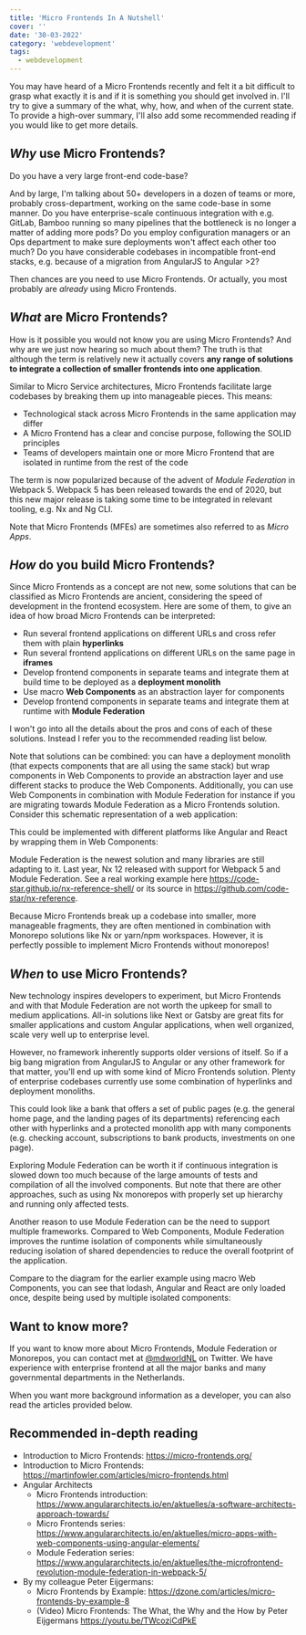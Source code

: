 ```yaml
---
title: 'Micro Frontends In A Nutshell'
cover: ''
date: '30-03-2022'
category: 'webdevelopment'
tags:
  - webdevelopment
---
```


<script>
import Lightbox from '$lib/components/Lightbox/Lightbox.svelte'
</script>

You may have heard of a Micro Frontends recently and felt it a bit difficult to grasp what exactly it is and if it is something you should get involved in. I'll try to give a summary of the what, why, how, and when of the current state. To provide a high-over summary, I'll also add some recommended reading if you would like to get more details.

## _Why_ use Micro Frontends?

Do you have a very large front-end code-base?

And by large, I'm talking about 50+ developers in a dozen of teams or more, probably cross-department, working on the same code-base in some manner.
Do you have enterprise-scale continuous integration with e.g. GitLab, Bamboo running so many pipelines that the bottleneck is no longer a matter of adding more pods?
Do you employ configuration managers or an Ops department to make sure deployments won't affect each other too much?
Do you have considerable codebases in incompatible front-end stacks, e.g. because of a migration from AngularJS to Angular >2?

Then chances are you need to use Micro Frontends. Or actually, you most probably are _already_ using Micro Frontends.

## _What_ are Micro Frontends?

How is it possible you would not know you are using Micro Frontends? And why are we just now hearing so much about them? The truth is that although the term is relatively new it actually covers **any range of solutions to integrate a collection of smaller frontends into one application**.

Similar to Micro Service architectures, Micro Frontends facilitate large codebases by breaking them up into manageable pieces. This means:

- Technological stack across Micro Frontends in the same application may differ
- A Micro Frontend has a clear and concise purpose, following the SOLID principles
- Teams of developers maintain one or more Micro Frontend that are isolated in runtime from the rest of the code

The term is now popularized because of the advent of _Module Federation_ in Webpack 5. Webpack 5 has been released towards the end of 2020, but this new major release is taking some time to be integrated in relevant tooling, e.g. Nx and Ng CLI.

Note that Micro Frontends (MFEs) are sometimes also referred to as _Micro Apps_.

## _How_ do you build Micro Frontends?

Since Micro Frontends as a concept are not new, some solutions that can be classified as Micro Frontends are ancient, considering the speed of development in the frontend ecosystem. Here are some of them, to give an idea of how broad Micro Frontends can be interpreted:

- Run several frontend applications on different URLs and cross refer them with plain **hyperlinks**
- Run several frontend applications on different URLs on the same page in **iframes**
- Develop frontend components in separate teams and integrate them at build time to be deployed as a **deployment monolith**
- Use macro **Web Components** as an abstraction layer for components
- Develop frontend components in separate teams and integrate them at runtime with **Module Federation**

I won't go into all the details about the pros and cons of each of these solutions. Instead I refer you to the recommended reading list below.

Note that solutions can be combined: you can have a deployment monolith (that expects components that are all using the same stack) but wrap components in Web Components to provide an abstraction layer and use different stacks to produce the Web Components. Additionally, you can use Web Components in combination with Module Federation for instance if you are migrating towards Module Federation as a Micro Frontends solution.
Consider this schematic representation of a web application:

<Lightbox imgpath="/lightbox/mfe/page.svg" imgtitle="Overview of a page" />

This could be implemented with different platforms like Angular and React by wrapping them in Web Components:

<Lightbox imgpath="/lightbox/mfe/web-components.svg" imgtitle="Web Components" />

Module Federation is the newest solution and many libraries are still adapting to it. Last year, Nx 12 released with support for Webpack 5 and Module Federation. See a real working example here https://code-star.github.io/nx-reference-shell/ or its source in https://github.com/code-star/nx-reference.

Because Micro Frontends break up a codebase into smaller, more manageable fragments, they are often mentioned in combination with Monorepo solutions like Nx or yarn/npm workspaces. However, it is perfectly possible to implement Micro Frontends without monorepos!

## _When_ to use Micro Frontends?

New technology inspires developers to experiment, but Micro Frontends and with that Module Federation are not worth the upkeep for small to medium applications. All-in solutions like Next or Gatsby are great fits for smaller applications and custom Angular applications, when well organized, scale very well up to enterprise level.

However, no framework inherently supports older versions of itself. So if a big bang migration from AngularJS to Angular or any other framework for that matter, you'll end up with some kind of Micro Frontends solution. Plenty of enterprise codebases currently use some combination of hyperlinks and deployment monoliths.

This could look like a bank that offers a set of public pages (e.g. the general home page, and the landing pages of its departments) referencing each other with hyperlinks and a protected monolith app with many components (e.g. checking account, subscriptions to bank products, investments on one page).

<Lightbox imgpath="/lightbox/mfe/hyperlinks-and-monolith.svg" imgtitle="Hyperlinks and Monolith" />

Exploring Module Federation can be worth it if continuous integration is slowed down too much because of the large amounts of tests and compilation of all the involved components. But note that there are other approaches, such as using Nx monorepos with properly set up hierarchy and running only affected tests.

Another reason to use Module Federation can be the need to support multiple frameworks. Compared to Web Components, Module Federation improves the runtime isolation of components while simultaneously reducing isolation of shared dependencies to reduce the overall footprint of the application.

Compare to the diagram for the earlier example using macro Web Components, you can see that lodash, Angular and React are only loaded once, despite being used by multiple isolated components:

<Lightbox imgpath="/lightbox/mfe/module-federation.svg" imgtitle="Module Federation" />

## Want to know more?

If you want to know more about Micro Frontends, Module Federation or Monorepos, you can contact met at [@mdworldNL](https://twitter.com/mdworldNL) on Twitter. We have experience with enterprise frontend at all the major banks and many governmental departments in the Netherlands.

When you want more background information as a developer, you can also read the articles provided below.

## Recommended in-depth reading

- Introduction to Micro Frontends: https://micro-frontends.org/
- Introduction to Micro Frontends: https://martinfowler.com/articles/micro-frontends.html
- Angular Architects
  - Micro Frontends introduction: https://www.angulararchitects.io/en/aktuelles/a-software-architects-approach-towards/
  - Micro Frontends series: https://www.angulararchitects.io/en/aktuelles/micro-apps-with-web-components-using-angular-elements/
  - Module Federation series: https://www.angulararchitects.io/en/aktuelles/the-microfrontend-revolution-module-federation-in-webpack-5/
- By my colleague Peter Eijgermans:
  - Micro Frontends by Example: https://dzone.com/articles/micro-frontends-by-example-8
  - (Video) Micro Frontends: The What, the Why and the How by Peter Eijgermans https://youtu.be/TWcoziCdPkE
